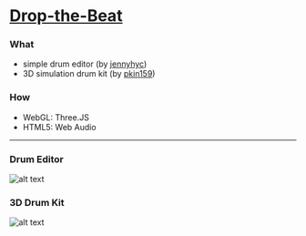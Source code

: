 # <a href="http://jennyhyc.github.io/Drop-the-Beat/editor.html"> Drop-the-Beat</a>

### What
 - simple drum editor (by <a href="https://github.com/jennyhyc">jennyhyc</a>)
 - 3D simulation drum kit (by <a href="https://github.com/pkin159">pkin159</a>)

### How
 - WebGL: Three.JS
 - HTML5: Web Audio

----- 

### Drum Editor
![alt text](http://jennyhyc.github.io/Drop-the-Beat/images/README/icon-function.png "icon-function")

### 3D Drum Kit
![alt text](http://jennyhyc.github.io/Drop-the-Beat/images/README/3d-mode.png "3d-mode")



